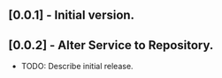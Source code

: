 ## [0.0.1] - Initial version.
## [0.0.2] - Alter Service to Repository.

* TODO: Describe initial release.
